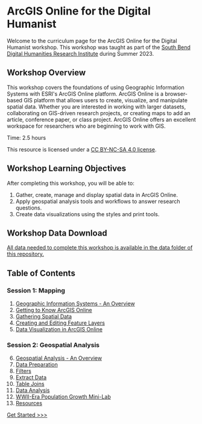# ArcGIS Online for the Digital Humanist

Welcome to the curriculum page for the ArcGIS Online for the Digital Humanist workshop. This workshop was taught as part of the [South Bend Digital Humanities Research Institute](https://dhsouthbend.org/dhri) during Summer 2023.

## Workshop Overview

This workshop covers the foundations of using Geographic Information Systems with ESRI's ArcGIS Online platform. ArcGIS Online is a browser-based GIS platform that allows users to create, visualize, and manipulate spatial data. Whether you are interested in working with larger datasets, collaborating on GIS-driven research projects, or creating maps to add an article, conference paper, or class project. ArcGIS Online offers an excellent workspace for researchers who are beginning to work with GIS.

Time: 2.5 hours

This resource is licensed under a [CC BY-NC-SA 4.0 license](https://creativecommons.org/licenses/by-nc-sa/4.0/).

## Workshop Learning Objectives

After completing this workshop, you will be able to:

1. Gather, create, manage and display spatial data in ArcGIS Online.
2. Apply geospatial analysis tools and workflows to answer research questions.
3. Create data visualizations using the styles and print tools.

## Workshop Data Download

[All data needed to complete this workshop is available in the data folder of this repository.](https://github.com/jacobmswisher/ArcGIS-Online-for-the-Digital-Humanist/tree/main/Data)

## Table of Contents

### Session 1: Mapping

1. [Geographic Information Systems - An Overview](Sections/a.md)
2. [Getting to Know ArcGIS Online](Sections/b.md)
3. [Gathering Spatial Data](Sections/c.md)
4. [Creating and Editing Feature Layers](Sections/d.md)
5. [Data Visualization in ArcGIS Online](Sections/e.md)

### Session 2: Geospatial Analysis

6. [Geospatial Analysis - An Overview](Sections/f.md)
7. [Data Preparation](Sections/g.md)
8. [Filters](Sections/h.md)
9. [Extract Data](Sections/i.md)
10. [Table Joins](Sections/j.md)
11. [Data Analysis](Sections/k.md)
12. [WWII-Era Population Growth Mini-Lab](Sections/l.md)
13. [Resources](Sections/m.md)

[Get Started >>>](Sections/a.md)  
